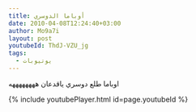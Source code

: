 ```yaml
---
title: أوباما الدوسري
date: 2010-04-08T12:24:40+03:00
author: Mo9a7i
layout: post
youtubeId: ThdJ-VZU_jg
tags:
  - يوتيوبات
---
```

اوباما طلع دوسري ياقدعان ههههههههه

{% include youtubePlayer.html id=page.youtubeId %}
